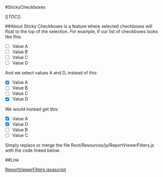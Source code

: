 #StickyCheckboxes

[[_TOC_]]

##About
Sticky Checkboxes is a feature where selected checkboxes will float to the top of the selection. For example, If our list of checkboxes looks like this:

* [ ] Value A
* [ ] Value B
* [ ] Value C
* [ ] Value D 

And we select values A and D, instead of this:

* [X] Value A
* [ ] Value B
* [ ] Value C
* [X] Value D 

We would instead get this:

* [X] Value A
* [X] Value D 
* [ ] Value B
* [ ] Value C

Simply replace or merge the file Root/Resources/js/ReportViewerFilters.js with the code linked below.

##Link

[ReportViewerFilters javascript](/API/CodeSamples/Javascript/StickyCheckboxes/ReportViewerFilters.js)



